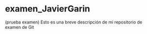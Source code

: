# examen_JavierGarin
(prueba examen) Esto es una breve descripción de mi repositorio de examen de Git
